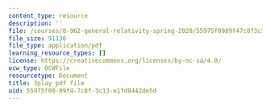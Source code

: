 ```yaml
---
content_type: resource
description: ''
file: /courses/8-962-general-relativity-spring-2020/55975f0989f47c8f3c13e1fd8442de5d_TiHHz3sKDbY.pdf
file_size: 91136
file_type: application/pdf
learning_resource_types: []
license: https://creativecommons.org/licenses/by-nc-sa/4.0/
ocw_type: OCWFile
resourcetype: Document
title: 3play pdf file
uid: 55975f09-89f4-7c8f-3c13-e1fd8442de5d
---
```

